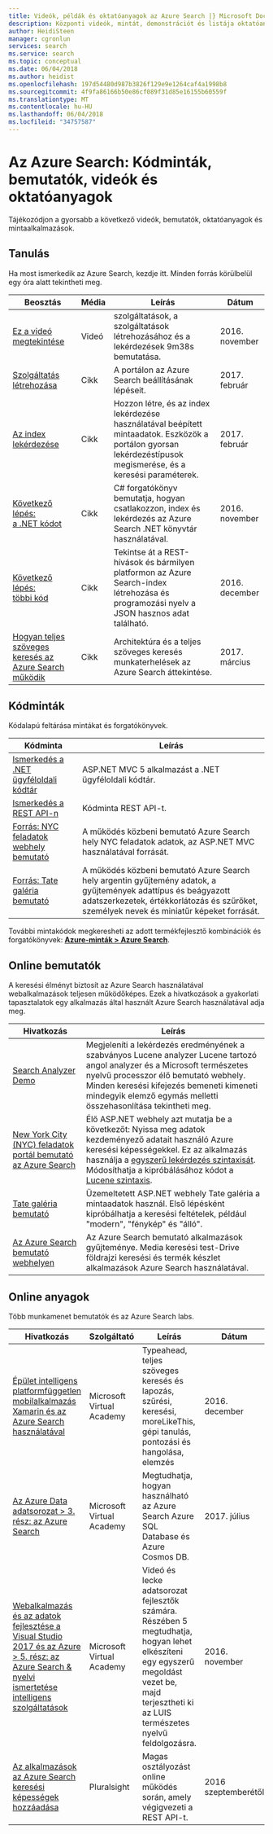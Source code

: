 ```yaml
---
title: Videók, példák és oktatóanyagok az Azure Search |} Microsoft Docs
description: Központi videók, mintát, demonstrációt és listája oktatóanyagok az Azure Search, a Microsoft Azure felhőalapú szolgáltatás létrehozása.
author: HeidiSteen
manager: cgronlun
services: search
ms.service: search
ms.topic: conceptual
ms.date: 06/04/2018
ms.author: heidist
ms.openlocfilehash: 197d54480d987b3826f129e9e1264caf4a1998b8
ms.sourcegitcommit: 4f9fa86166b50e86cf089f31d85e16155b60559f
ms.translationtype: MT
ms.contentlocale: hu-HU
ms.lasthandoff: 06/04/2018
ms.locfileid: "34757587"
---
```

# <a name="azure-search-code-samples-demos-videos-and-tutorials"></a>Az Azure Search: Kódminták, bemutatók, videók és oktatóanyagok
Tájékozódjon a gyorsabb a következő videók, bemutatók, oktatóanyagok és mintaalkalmazások.

## <a name="learn"></a>Tanulás

Ha most ismerkedik az Azure Search, kezdje itt. Minden forrás körülbelül egy óra alatt tekintheti meg.

| Beosztás | Média | Leírás | Dátum |
|-------|-------|-------------|------|
| [Ez a videó megtekintése](https://channel9.msdn.com/Events/Connect/2016/138) | Videó | szolgáltatások, a szolgáltatások létrehozásához és a lekérdezések 9m38s bemutatása. | 2016. november |
| [ Szolgáltatás létrehozása](search-get-started-portal.md) | Cikk | A portálon az Azure Search beállításának lépéseit. | 2017. február |
| [Az index lekérdezése](search-get-started-portal.md) | Cikk |Hozzon létre, és az index lekérdezése használatával beépített mintaadatok. Eszközök a portálon gyorsan lekérdezéstípusok megismerése, és a keresési paraméterek. | 2017. február |
| [Következő lépés:<br/> a .NET kódot](search-howto-dotnet-sdk.md) | Cikk |C# forgatókönyv bemutatja, hogyan csatlakozzon, index és lekérdezés az Azure Search .NET könyvtár használatával. | 2016. november |
| [Következő lépés:<br/> többi kód](search-create-index-rest-api.md) | Cikk |Tekintse át a REST-hívások és bármilyen platformon az Azure Search-index létrehozása és programozási nyelv a JSON hasznos adat található. | 2016. december |
| [Hogyan teljes szöveges keresés az Azure Search működik](search-lucene-query-architecture.md) | Cikk | Architektúra és a teljes szöveges keresés munkaterhelések az Azure Search áttekintése. | 2017. március |

## <a name="code-samples"></a>Kódminták

Kódalapú feltárása mintákat és forgatókönyvek.

| Kódminta | Leírás |
|-------|-------------|
| [Ismerkedés a .NET ügyféloldali kódtár](https://github.com/Azure-Samples/search-dotnet-getting-started) | ASP.NET MVC 5 alkalmazást a .NET ügyféloldali kódtár. |
| [Ismerkedés a REST API-n](https://github.com/Azure-Samples/search-rest-api-getting-started) | Kódminta REST API-t. |
| [Forrás: NYC feladatok webhely bemutató](https://github.com/Azure-Samples/search-dotnet-asp-net-mvc-jobs) | A működés közbeni bemutató Azure Search hely NYC feladatok adatok, az ASP.NET MVC használatával forrását. |
| [Forrás: Tate galéria bemutató](https://github.com/liamca/azure-search-tate-art-gallery/) | A működés közbeni bemutató Azure Search hely argentin gyűjtemény adatok, a gyűjtemények adattípus és beágyazott adatszerkezetek, értékkorlátozás és szűrőket, személyek nevek és miniatűr képeket forrását.|

További mintakódok megkeresheti az adott termékfejlesztő kombinációk és forgatókönyvek: [ **Azure-minták > Azure Search**](https://github.com/azure-samples?utf8=%E2%9C%93&query=search).

## <a name="online-demos"></a>Online bemutatók
A keresési élményt biztosít az Azure Search használatával webalkalmazások teljesen működőképes. Ezek a hivatkozások a gyakorlati tapasztalatok egy alkalmazás által használt Azure Search használatával adja meg.

| Hivatkozás | Leírás |
|-------|-------------|
|[Search Analyzer Demo](http://alice.unearth.ai) | Megjeleníti a lekérdezés eredményének a szabványos Lucene analyzer Lucene tartozó angol analyzer és a Microsoft természetes nyelvű processzor élő bemutató webhely. Minden keresési kifejezés bemeneti kimeneti mindegyik elemző egymás melletti összehasonlítása tekintheti meg. |
|[New York City (NYC) feladatok portál bemutató az Azure Search](http://aka.ms/azjobsdemo) | Élő ASP.NET webhely azt mutatja be a következőt: Nyissa meg adatok kezdeményező adatait használó Azure keresési képességekkel. Ez az alkalmazás használja a [egyszerű lekérdezés szintaxisát](https://msdn.microsoft.com/library/azure/dn798920.aspx). Módosíthatja a kipróbálásához kódot a [Lucene szintaxis](https://msdn.microsoft.com/library/azure/mt589323.aspx). |
|[Tate galéria bemutató](https://rawgit.com/liamca/azure-search-tate-art-gallery/master/Demo/index.html) | Üzemeltetett ASP.NET webhely Tate galéria a mintaadatok használ. Első lépésként kipróbálhatja a keresési feltételek, például "modern", "fénykép" és "álló".
|[Az Azure Search bemutató webhelyen](https://searchsamples.azurewebsites.net/#/) | Az Azure Search bemutató alkalmazások gyűjteménye. Media keresési test-Drive földrajzi keresési és termék készlet alkalmazások Azure Search használatával. |

## <a name="online-courseware"></a>Online anyagok

Több munkamenet bemutatók és az Azure Search labs.

| Hivatkozás | Szolgáltató| Leírás | Dátum
|------|-------------|------|------|
[Épület intelligens platformfüggetlen mobilalkalmazás Xamarin és az Azure Search használatával](https://mva.microsoft.com/training-courses/building-intelligent-crossplatform-mobile-applications-using-xamarin-and-azure-search-16890) | Microsoft Virtual Academy | Typeahead, teljes szöveges keresés és lapozás, szűrési, keresési, moreLikeThis, gépi tanulás, pontozási és hangolása, elemzés | 2016. december |
[Az Azure Data adatsorozat > 3. rész: az Azure Search](https://mva.microsoft.com/training-courses/data-series-platform-azure-data-services-17696) | Microsoft Virtual Academy | Megtudhatja, hogyan használható az Azure Search Azure SQL Database és Azure Cosmos DB. | 2017. július | 
[Webalkalmazás és az adatok fejlesztése a Visual Studio 2017 és az Azure > 5. rész: az Azure Search & nyelvi ismertetése intelligens szolgáltatások](https://mva.microsoft.com/training-courses/web-and-data-application-development-with-visual-studio-2017-and-azure-16931) | Microsoft Virtual Academy | Videó és lecke adatsorozat fejlesztők számára. Részében 5 megtudhatja, hogyan lehet elkészíteni egy egyszerű megoldást vezet be, majd terjesztheti ki az LUIS természetes nyelvű feldolgozásra. | 2016. november| 
[Az alkalmazások az Azure Search keresési képességek hozzáadása](https://www.pluralsight.com/courses/azure-adding-search-abilities-apps)| Pluralsight | Magas osztályozást online működés során, amely végigvezeti a REST API-t. | 2016 szeptemberétől  | 
